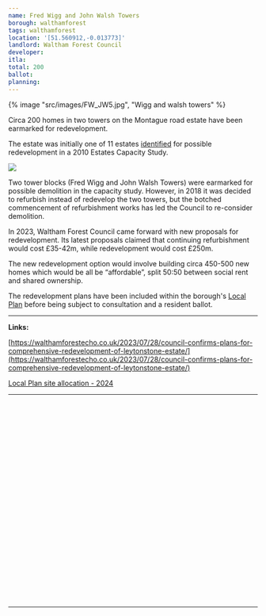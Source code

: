 ```yaml
---
name: Fred Wigg and John Walsh Towers
borough: walthamforest
tags: walthamforest
location: '[51.560912,-0.013773]'
landlord: Waltham Forest Council
developer:
itla:
total: 200
ballot:
planning:
---
```

{% image "src/images/FW_JW5.jpg", "Wigg and walsh towers" %}

Circa 200 homes in two towers on the Montague road estate have been earmarked for redevelopment.

The estate was initially one of 11 estates [identified](https://democracy.walthamforest.gov.uk/documents/s10654/4.2.%20LSP%20report%20-%20Estates%20Review.pdf) for possible redevelopment in a 2010 Estates Capacity Study.

![](/images/11estates.png)

Two tower blocks (Fred Wigg and John Walsh Towers) were earmarked for possible demolition in the capacity study.
However, in 2018 it was decided to refurbish instead of redevelop the two towers, but the botched commencement of refurbishment works has led the Council to re-consider demolition.

In 2023, Waltham Forest Council came forward with new proposals for redevelopment. Its latest proposals claimed that continuing refurbishment would cost £35-42m, while redevelopment would cost £250m.

The new redevelopment option would involve building circa 450-500 new homes which would be all be “affordable”, split 50:50 between social rent and shared ownership.

The redevelopment plans have been included within the borough's [Local Plan](https://www.walthamforest.gov.uk/sites/default/files/2024-08/Montague%20Road%20Estate%20%28R19116%29_0.pdf) before being subject to consultation and a resident ballot.

---

__Links:__

[https://walthamforestecho.co.uk/2023/07/28/council-confirms-plans-for-comprehensive-redevelopment-of-leytonstone-estate/](https://walthamforestecho.co.uk/2023/07/28/council-confirms-plans-for-comprehensive-redevelopment-of-leytonstone-estate/)

[Local Plan site allocation - 2024](https://www.walthamforest.gov.uk/sites/default/files/2024-08/Montague%20Road%20Estate%20%28R19116%29_0.pdf) 


---

<!------------THE CODE BELOW RENDERS THE MAP - DO NOT EDIT! ---------------------------->

<div id="map" style="width: 100%; height: 400px;"></div>

<script>
  var map = L.map('map').setView({{ location }}, 13);
  L.tileLayer('https://tile.openstreetmap.org/{z}/{x}/{y}.png', {
  maxZoom: 19,
attribution: '&copy; <a href="http://www.openstreetmap.org/copyright">OpenStreetMap</a>'
}).addTo(map);
var circle = L.circle({{ location }}, {
    color: 'red',
    fillColor: '#f03',
    fillOpacity: 0.5,
    radius: 500
}).addTo(map);
</script>

---